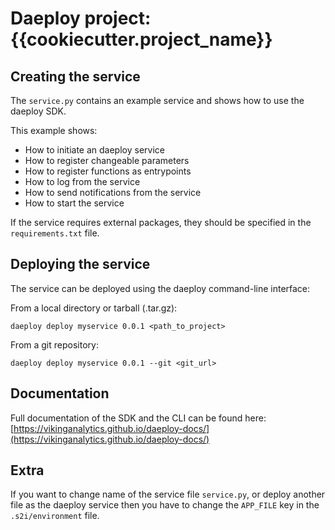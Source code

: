 # Daeploy project: {{cookiecutter.project_name}}

## Creating the service

The ```service.py``` contains an example service and shows how to use the daeploy SDK.

This example shows:

- How to initiate an daeploy service
- How to register changeable parameters
- How to register functions as entrypoints
- How to log from the service
- How to send notifications from the service
- How to start the service

If the service requires external packages, they should be specified in the `requirements.txt` file.

## Deploying the service

The service can be deployed using the daeploy command-line interface:

From a local directory or tarball (.tar.gz):

```daeploy deploy myservice 0.0.1 <path_to_project>```

From a git repository:

```daeploy deploy myservice 0.0.1 --git <git_url>```

## Documentation

Full documentation of the SDK and the CLI can be found here: [https://vikinganalytics.github.io/daeploy-docs/](https://vikinganalytics.github.io/daeploy-docs/)

## Extra

If you want to change name of the service file ```service.py```, or deploy another file as the
daeploy service then you have to change the ```APP_FILE``` key in the ```.s2i/environment``` file.
